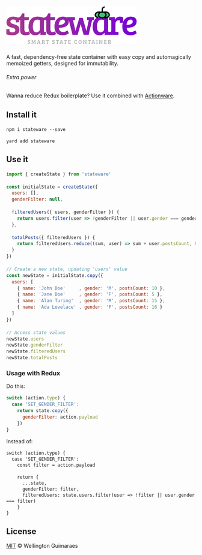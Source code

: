 # ![Actionware](assets/logo.png)
A fast, dependency-free state container with easy copy and automagically memoized getters, designed for immutability.

###### Extra power
Wanna reduce Redux boilerplate? Use it combined with [Actionware](https://github.com/wellguimaraes/actionware).

## Install it
`npm i stateware --save`

`yard add stateware`

## Use it
```js
import { createState } from 'stateware'

const initialState = createState({
  users: [],
  genderFilter: null,
  
  filteredUsers({ users, genderFilter }) {
    return users.filter(user => !genderFilter || user.gender === genderFilter);
  },
  
  totalPosts({ filteredUsers }) {
    return filteredUsers.reduce((sum, user) => sum + user.postsCount, 0);
  }
})

// Create a new state, updating 'users' value
const newState = initialState.copy({
  users: [
    { name: 'John Doe'     , gender: 'M', postsCount: 10 },
    { name: 'Jane Doe'     , gender: 'F', postsCount: 5 },
    { name: 'Alan Turing'  , gender: 'M', postsCount: 15 },
    { name: 'Ada Lovelace' , gender: 'F', postsCount: 16 }
  ]
})

// Access state values
newState.users
newState.genderFilter
newState.filteredUsers
newState.totalPosts

```

### Usage with Redux

Do this:
```js
switch (action.type) {
  case 'SET_GENDER_FILTER':
    return state.copy({
      genderFilter: action.payload
    })
}
```

Instead of:
```
switch (action.type) {
  case 'SET_GENDER_FILTER':
    const filter = action.payload
    
    return {
      ...state,
      genderFilter: filter,
      filteredUsers: state.users.filter(user => !filter || user.gender === filter)
    }
}
```

## License
[MIT](LICENSE) &copy; Wellington Guimaraes
